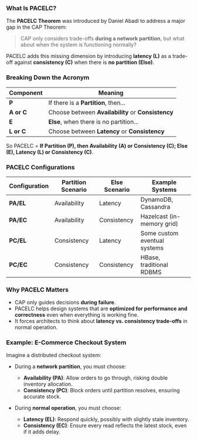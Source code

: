 ### What Is PACELC?

The **PACELC Theorem** was introduced by Daniel Abadi to address a major gap in the CAP Theorem:  
> CAP only considers trade-offs **during a network partition**, but what about when the system is functioning normally?

PACELC adds this missing dimension by introducing **latency (L)** as a trade-off against **consistency (C)** when there is **no partition (Else)**.

### Breaking Down the Acronym

| Component | Meaning                                                                 |
|-----------|-------------------------------------------------------------------------|
| **P**     | If there is a **Partition**, then...                                   |
| **A or C**| Choose between **Availability** or **Consistency**                     |
| **E**     | **Else**, when there is no partition...                                |
| **L or C**| Choose between **Latency** or **Consistency**                          |

So PACELC = **If Partition (P), then Availability (A) or Consistency (C); Else (E), Latency (L) or Consistency (C)**.

### PACELC Configurations

| Configuration | Partition Scenario | Else Scenario | Example Systems                |
|---------------|--------------------|----------------|-------------------------------|
| **PA/EL**     | Availability        | Latency        | DynamoDB, Cassandra           |
| **PA/EC**     | Availability        | Consistency    | Hazelcast (in-memory grid)    |
| **PC/EL**     | Consistency         | Latency        | Some custom eventual systems  |
| **PC/EC**     | Consistency         | Consistency    | HBase, traditional RDBMS      |

### Why PACELC Matters

- CAP only guides decisions **during failure**.
- PACELC helps design systems that are **optimized for performance and correctness** even when everything is working fine.
- It forces architects to think about **latency vs. consistency trade-offs** in normal operation.

### Example: E-Commerce Checkout System

Imagine a distributed checkout system:

- During a **network partition**, you must choose:
  - **Availability (PA)**: Allow orders to go through, risking double inventory allocation.
  - **Consistency (PC)**: Block orders until partition resolves, ensuring accurate stock.

- During **normal operation**, you must choose:
  - **Latency (EL)**: Respond quickly, possibly with slightly stale inventory.
  - **Consistency (EC)**: Ensure every read reflects the latest stock, even if it adds delay.
